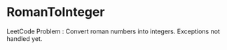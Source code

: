 # RomanToInteger
LeetCode Problem : Convert roman numbers into integers. Exceptions not handled yet.
